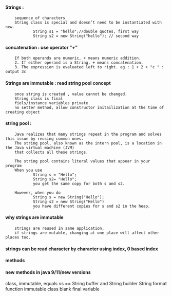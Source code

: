 #### Strings : 

        sequence of characters
        String class is special and doesn’t need to be instantiated with new.
                String s1 = "hello";//double quotes, first way
                String s2 = new String("hello"); // second way
                
#### concatenation : use operator "+"

        If both operands are numeric, + means numeric addition.
        2. If either operand is a String, + means concatenation.
        3. The expression is evaluated left to right. eg : 1 + 2 + "c " : output 3c

#### Strings are immutable : read string pool concept

        once string is created , value cannot be changed.
        String class is final
        fiels/instance variables private
        no setter method, allow constructor initailization at the time of creating object
        
#### string pool : 

        Java realizes that many strings repeat in the program and solves this issue by reusing common ones. 
        The string pool, also known as the intern pool, is a location in the Java virtual machine (JVM)
        that collects all these strings.

        The string pool contains literal values that appear in your program 
        When you use 
                String s = "Hello"; 
                String s2= "Hello";
                you get the same copy for both s and s2. 

        However, when you do 
                String s = new String("Hello"); 
                String s2 = new String("Hello") 
                you have different copies for s and s2 in the heap.

#### why strings are immutable 

        strings are reused in same application, 
        if strings are mutable, changing at one place will affect other places too.

#### strings can be read character by character using index, 0 based index

#### methods

#### new methods in java 9/11/new versions



class, immutable, equals vs ==
String buffer and String builder
String format function
immutable class
blank final variable



